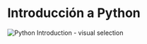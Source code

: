 # Introducción a Python

![Python Introduction - visual selection](https://github.com/user-attachments/assets/9a8cf7ab-193e-44eb-b448-db97eaecbf7a)
